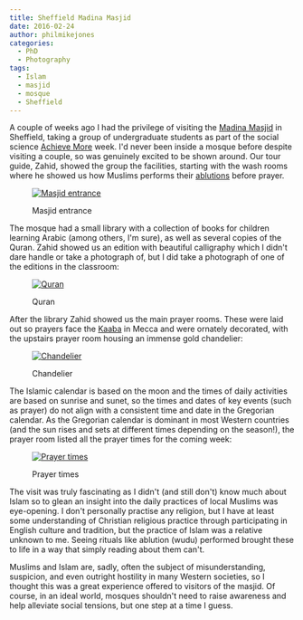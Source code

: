 ```yaml
---
title: Sheffield Madina Masjid
date: 2016-02-24
author: philmikejones
categories:
  - PhD
  - Photography
tags:
  - Islam
  - masjid
  - mosque
  - Sheffield
---
```


A couple of weeks ago I had the privilege of visiting the [Madina Masjid](http://www.madinamasjid.org.uk/) in Sheffield, taking a group of undergraduate students as part of the social science [Achieve More](http://www.sheffield.ac.uk/undergraduate/why/achieve-more) week. I'd never been inside a mosque before despite visiting a couple, so was genuinely excited to be shown around. Our tour guide, Zahid, showed the group the facilities, starting with the wash rooms where he showed us how Muslims performs their [ablutions](https://en.wikipedia.org/wiki/Wudu) before prayer.<figure id="attachment_1759" class="thumbnail wp-caption aligncenter" style="width: 644px">

<a href="https://i2.wp.com/philmikejones.me/wp-content/uploads/2016/02/mosque-web_0001.jpg" rel="attachment wp-att-1759"><img class="wp-image-1759 size-large" src="https://i0.wp.com/philmikejones.me/wp-content/uploads/2016/02/mosque-web_0001-1024x731.jpg?fit=634%2C453" alt="Masjid entrance" srcset="https://i2.wp.com/philmikejones.me/wp-content/uploads/2016/02/mosque-web_0001.jpg?w=1400 1400w, https://i0.wp.com/philmikejones.me/wp-content/uploads/2016/02/mosque-web_0001.jpg?resize=300%2C214 300w, https://i2.wp.com/philmikejones.me/wp-content/uploads/2016/02/mosque-web_0001.jpg?resize=768%2C549 768w, https://i1.wp.com/philmikejones.me/wp-content/uploads/2016/02/mosque-web_0001.jpg?resize=1024%2C731 1024w, https://i0.wp.com/philmikejones.me/wp-content/uploads/2016/02/mosque-web_0001.jpg?resize=660%2C471 660w, https://i0.wp.com/philmikejones.me/wp-content/uploads/2016/02/mosque-web_0001.jpg?w=1296 1296w" sizes="(max-width: 634px) 100vw, 634px" data-recalc-dims="1" /></a><figcaption class="caption wp-caption-text">Masjid entrance</figcaption></figure> 

The mosque had a small library with a collection of books for children learning Arabic (among others, I'm sure), as well as several copies of the Quran. Zahid showed us an edition with beautiful calligraphy which I didn't dare handle or take a photograph of, but I did take a photograph of one of the editions in the classroom:<figure id="attachment_1755" class="thumbnail wp-caption aligncenter" style="width: 644px">

<a href="https://i0.wp.com/philmikejones.me/wp-content/uploads/2016/02/mosque-web_0005.jpg" rel="attachment wp-att-1755"><img class="wp-image-1755 size-large" src="https://i1.wp.com/philmikejones.me/wp-content/uploads/2016/02/mosque-web_0005-1024x731.jpg?fit=634%2C453" alt="Quran" srcset="https://i1.wp.com/philmikejones.me/wp-content/uploads/2016/02/mosque-web_0005.jpg?w=1400 1400w, https://i0.wp.com/philmikejones.me/wp-content/uploads/2016/02/mosque-web_0005.jpg?resize=300%2C214 300w, https://i2.wp.com/philmikejones.me/wp-content/uploads/2016/02/mosque-web_0005.jpg?resize=768%2C549 768w, https://i0.wp.com/philmikejones.me/wp-content/uploads/2016/02/mosque-web_0005.jpg?resize=1024%2C731 1024w, https://i1.wp.com/philmikejones.me/wp-content/uploads/2016/02/mosque-web_0005.jpg?resize=660%2C471 660w, https://i1.wp.com/philmikejones.me/wp-content/uploads/2016/02/mosque-web_0005.jpg?w=1296 1296w" sizes="(max-width: 634px) 100vw, 634px" data-recalc-dims="1" /></a><figcaption class="caption wp-caption-text">Quran</figcaption></figure> 

After the library Zahid showed us the main prayer rooms. These were laid out so prayers face the [Kaaba](https://en.wikipedia.org/wiki/Kaaba) in Mecca and were ornately decorated, with the upstairs prayer room housing an immense gold chandelier:<figure id="attachment_1756" class="thumbnail wp-caption aligncenter" style="width: 644px">

<a href="https://i1.wp.com/philmikejones.me/wp-content/uploads/2016/02/mosque-web_0004.jpg" rel="attachment wp-att-1756"><img class="wp-image-1756 size-large" src="https://i0.wp.com/philmikejones.me/wp-content/uploads/2016/02/mosque-web_0004-1024x640.jpg?fit=634%2C396" alt="Chandelier" srcset="https://i0.wp.com/philmikejones.me/wp-content/uploads/2016/02/mosque-web_0004.jpg?w=1600 1600w, https://i1.wp.com/philmikejones.me/wp-content/uploads/2016/02/mosque-web_0004.jpg?resize=300%2C188 300w, https://i2.wp.com/philmikejones.me/wp-content/uploads/2016/02/mosque-web_0004.jpg?resize=768%2C480 768w, https://i2.wp.com/philmikejones.me/wp-content/uploads/2016/02/mosque-web_0004.jpg?resize=1024%2C640 1024w, https://i2.wp.com/philmikejones.me/wp-content/uploads/2016/02/mosque-web_0004.jpg?resize=660%2C413 660w, https://i1.wp.com/philmikejones.me/wp-content/uploads/2016/02/mosque-web_0004.jpg?w=1296 1296w" sizes="(max-width: 634px) 100vw, 634px" data-recalc-dims="1" /></a><figcaption class="caption wp-caption-text">Chandelier</figcaption></figure> 

The Islamic calendar is based on the moon and the times of daily activities are based on sunrise and sunet, so the times and dates of key events (such as prayer) do not align with a consistent time and date in the Gregorian calendar. As the Gregorian calendar is dominant in most Western countries (and the sun rises and sets at different times depending on the season!), the prayer room listed all the prayer times for the coming week:<figure id="attachment_1758" class="thumbnail wp-caption aligncenter" style="width: 644px">

<a href="https://i0.wp.com/philmikejones.me/wp-content/uploads/2016/02/mosque-web_0002.jpg" rel="attachment wp-att-1758"><img class="size-large wp-image-1758" src="https://i0.wp.com/philmikejones.me/wp-content/uploads/2016/02/mosque-web_0002-1024x731.jpg?fit=634%2C453" alt="Prayer times" srcset="https://i0.wp.com/philmikejones.me/wp-content/uploads/2016/02/mosque-web_0002.jpg?w=1400 1400w, https://i0.wp.com/philmikejones.me/wp-content/uploads/2016/02/mosque-web_0002.jpg?resize=300%2C214 300w, https://i2.wp.com/philmikejones.me/wp-content/uploads/2016/02/mosque-web_0002.jpg?resize=768%2C549 768w, https://i1.wp.com/philmikejones.me/wp-content/uploads/2016/02/mosque-web_0002.jpg?resize=1024%2C731 1024w, https://i2.wp.com/philmikejones.me/wp-content/uploads/2016/02/mosque-web_0002.jpg?resize=660%2C471 660w, https://i2.wp.com/philmikejones.me/wp-content/uploads/2016/02/mosque-web_0002.jpg?w=1296 1296w" sizes="(max-width: 634px) 100vw, 634px" data-recalc-dims="1" /></a><figcaption class="caption wp-caption-text">Prayer times</figcaption></figure> 

The visit was truly fascinating as I didn't (and still don't) know much about Islam so to glean an insight into the daily practices of local Muslims was eye-opening. I don't personally practise any religion, but I have at least some understanding of Christian religious practice through participating in English culture and tradition, but the practice of Islam was a relative unknown to me. Seeing rituals like ablution (wudu) performed brought these to life in a way that simply reading about them can't.

Muslims and Islam are, sadly, often the subject of misunderstanding, suspicion, and even outright hostility in many Western societies, so I thought this was a great experience offered to visitors of the masjid. Of course, in an ideal world, mosques shouldn't need to raise awareness and help alleviate social tensions, but one step at a time I guess.